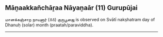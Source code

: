 ## Māṉaakkañchāṟaa Nāyaṉaār (11) Gurupūjai
மானக்கஞ்சாற நாயனார் (௧௧) குருபூஜை is observed on Svātī nakṣhatram day of Dhanuḥ (solar) month (praatah/paraviddha).



---
